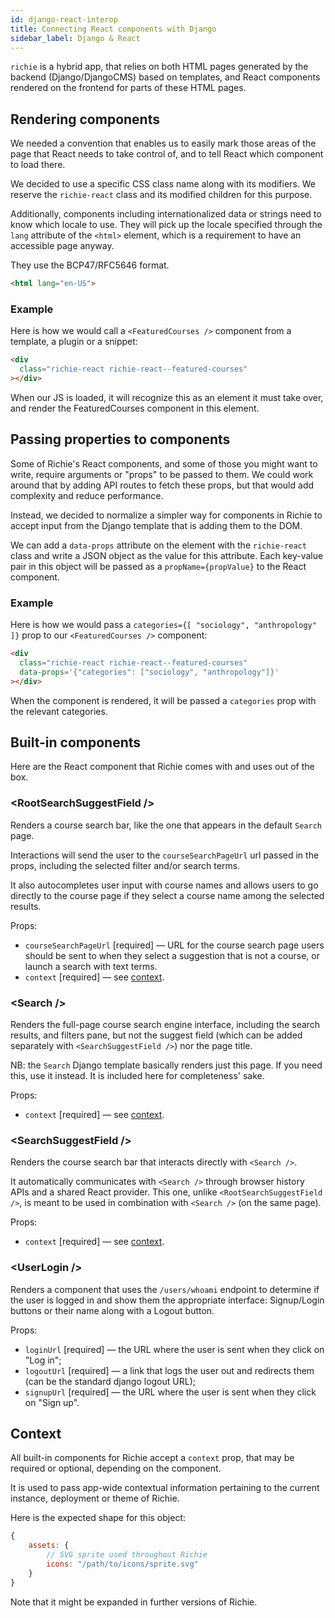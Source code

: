 ```yaml
---
id: django-react-interop
title: Connecting React components with Django
sidebar_label: Django & React
---
```


`richie` is a hybrid app, that relies on both HTML pages generated by the backend (Django/DjangoCMS) based on templates, and React components rendered on the frontend for parts of these HTML pages.

## Rendering components

We needed a convention that enables us to easily mark those areas of the page that React needs to take control of, and to tell React which component to load there.

We decided to use a specific CSS class name along with its modifiers. We reserve the `richie-react` class and its modified children for this purpose.

Additionally, components including internationalized data or strings need to know which locale to use. They will pick up the locale specified through the `lang` attribute of the `<html>` element, which is a requirement to have an accessible page anyway.

They use the BCP47/RFC5646 format.

```html
<html lang="en-US">
```

### Example

Here is how we would call a `<FeaturedCourses />` component from a template, a plugin or a snippet:

```html
<div
  class="richie-react richie-react--featured-courses"
></div>
```

When our JS is loaded, it will recognize this as an element it must take over, and render the FeaturedCourses component in this element.

## Passing properties to components

Some of Richie's React components, and some of those you might want to write, require arguments or "props" to be passed to them. We could work around that by adding API routes to fetch these props, but that would add complexity and reduce performance.

Instead, we decided to normalize a simpler way for components in Richie to accept input from the Django template that is adding them to the DOM.

We can add a `data-props` attribute on the element with the `richie-react` class and write a JSON object as the value for this attribute. Each key-value pair in this object will be passed as a `propName={propValue}` to the React component.

### Example

Here is how we would pass a `categories={[ "sociology", "anthropology" ]}` prop to our `<FeaturedCourses />` component:

```html
<div
  class="richie-react richie-react--featured-courses"
  data-props='{"categories": ["sociology", "anthropology"]}'
></div>
```

When the component is rendered, it will be passed a `categories` prop with the relevant categories.

## Built-in components

Here are the React component that Richie comes with and uses out of the box.

### &lt;RootSearchSuggestField /&gt;

Renders a course search bar, like the one that appears in the default `Search` page.

Interactions will send the user to the `courseSearchPageUrl` url passed in the props, including the selected filter and/or search terms.

It also autocompletes user input with course names and allows users to go directly to the course page if they select a course name among the selected results.

Props:

- `courseSearchPageUrl` [required] — URL for the course search page users should be sent to when they select a suggestion that is not a course, or launch a search with text terms.
- `context` [required] — see [context](#context).

### &lt;Search /&gt;

Renders the full-page course search engine interface, including the search results, and filters pane, but not the suggest field (which can be added separately with `<SearchSuggestField />`) nor the page title.

NB: the `Search` Django template basically renders just this page. If you need this, use it instead. It is included here for completeness' sake.

Props:

- `context` [required] — see [context](#context).

### &lt;SearchSuggestField /&gt;

Renders the course search bar that interacts directly with `<Search />`.

It automatically communicates with `<Search />` through browser history APIs and a shared React provider. This one, unlike `<RootSearchSuggestField />`, is meant to be used in combination with `<Search />` (on the same page).

Props:

- `context` [required] — see [context](#context).

### &lt;UserLogin /&gt;

Renders a component that uses the `/users/whoami` endpoint to determine if the user is logged in and show them the appropriate interface: Signup/Login buttons or their name along with a Logout button.

Props:

- `loginUrl` [required] — the URL where the user is sent when they click on "Log in";
- `logoutUrl` [required] — a link that logs the user out and redirects them (can be the standard django logout URL);
- `signupUrl` [required] — the URL where the user is sent when they click on "Sign up".

## Context

All built-in components for Richie accept a `context` prop, that may be required or optional, depending on the component.

It is used to pass app-wide contextual information pertaining to the current instance, deployment or theme of Richie.

Here is the expected shape for this object:

```js
{
    assets: {
        // SVG sprite used throughout Richie
        icons: "/path/to/icons/sprite.svg"
    }
}
```

Note that it might be expanded in further versions of Richie.
